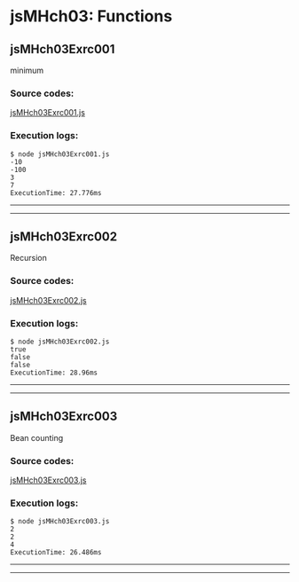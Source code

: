 # jsMHch03: Functions

## jsMHch03Exrc001

minimum

### Source codes: 
[jsMHch03Exrc001.js](jsMHch03Exrc001.js)

### Execution logs:

```
$ node jsMHch03Exrc001.js
-10
-100
3
7
ExecutionTime: 27.776ms
```

---
---

## jsMHch03Exrc002

Recursion

### Source codes: 
[jsMHch03Exrc002.js](jsMHch03Exrc002.js)

### Execution logs:

```
$ node jsMHch03Exrc002.js
true
false
false
ExecutionTime: 28.96ms
```

---
---

## jsMHch03Exrc003

Bean counting

### Source codes: 
[jsMHch03Exrc003.js](jsMHch03Exrc003.js)

### Execution logs:

```
$ node jsMHch03Exrc003.js
2
2
4
ExecutionTime: 26.486ms
```

---
---

